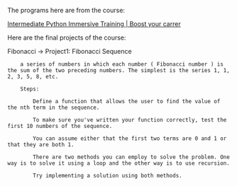 The programs here are from the course:

[Intermediate Python Immersive Training | Boost your carrer](https://www.udemy.com/course/the-intermediate-python-training-boost-your-python-skills/)


Here are the final projects of the course:

Fibonacci ->
		Project1: Fibonacci Sequence

		a series of numbers in which each number ( Fibonacci number ) is the sum of the two preceding numbers. The simplest is the series 1, 1, 2, 3, 5, 8, etc.

		Steps:

		    Define a function that allows the user to find the value of the nth term in the sequence.

		    To make sure you've written your function correctly, test the first 10 numbers of the sequence.

		    You can assume either that the first two terms are 0 and 1 or that they are both 1.

		    There are two methods you can employ to solve the problem. One way is to solve it using a loop and the other way is to use recursion.

		    Try implementing a solution using both methods.
